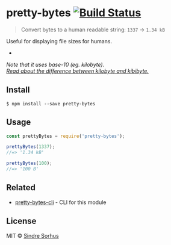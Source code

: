 # pretty-bytes [![Build Status](https://travis-ci.org/sindresorhus/pretty-bytes.svg?branch=master)](https://travis-ci.org/sindresorhus/pretty-bytes)

> Convert bytes to a human readable string: `1337` → `1.34 kB`

Useful for displaying file sizes for humans.

-

*Note that it uses base-10 (eg. kilobyte).  
[Read about the difference between kilobyte and kibibyte.](http://pacoup.com/2009/05/26/kb-kb-kib-whats-up-with-that/)*


## Install

```
$ npm install --save pretty-bytes
```


## Usage

```js
const prettyBytes = require('pretty-bytes');

prettyBytes(1337);
//=> '1.34 kB'

prettyBytes(100);
//=> '100 B'
```


## Related

- [pretty-bytes-cli](https://github.com/sindresorhus/pretty-bytes-cli) - CLI for this module


## License

MIT © [Sindre Sorhus](http://sindresorhus.com)

